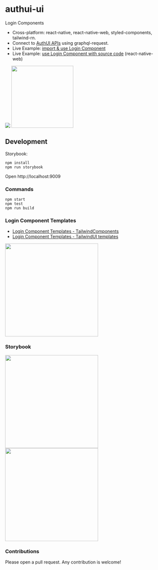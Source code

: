 # authui-ui

Login Components

- Cross-platform: react-native, react-native-web, styled-components, tailwind-rn.
- Connect to [AuthUI APIs](https://github.com/authui/authui-server) using graphql-request.
- Live Example: [import & use Login Component](https://c94e3ef5-cd34-4fe1-8a23-2f490958c461.ws-us02.gitpod.io/#/workspace/gitpod-demo)
- Live Example: [use Login Component with source code](https://codesandbox.io/s/authui-example-8jswg?module=/src/LoginBox/LoginBox.tsx) (react-native-web)

<img src="https://raw.githack.com/authui/authui-server/master/tools/diagram.png" />

<img src="https://raw.githack.com/authui/authui/master/docs/login-1.png" height="200" />

## Development

Storybook:
```
npm install
npm run storybook
```

Open http://localhost:9009

### Commands

```
npm start
npm test
npm run build
```

### Login Component Templates

- [Login Component Templates - TailwindComponents](https://tailwindcomponents.com/search?query=login)
- [Login Component Templates - TailwindUI templates](https://tailwindcomponents.com/search?query=login)

<img src="https://raw.githack.com/authui/authui-server/master/tools/templates.png" height="300" />

### Storybook

<img src="https://raw.githack.com/authui/authui/master/docs/storybook-1.png" height="300" />

<img src="https://raw.githack.com/authui/authui/master/docs/authui-demo.gif" height="300" />

### Contributions

Please open a pull request. Any contribution is welcome!
